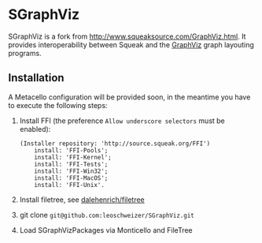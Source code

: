 # SGraphViz

SGraphViz is a fork from http://www.squeaksource.com/GraphViz.html. It provides interoperability between Squeak and the
[GraphViz](http://www.graphviz.org/) graph layouting programs.

## Installation

A Metacello configuration will be provided soon, in the meantime you have to execute the following steps:

1. Install FFI (the preference `Allow underscore selectors` must be enabled):
	```Smalltalk
	(Installer repository: 'http://source.squeak.org/FFI')
		install: 'FFI-Pools';
		install: 'FFI-Kernel';
		install: 'FFI-Tests';
		install: 'FFI-Win32';
		install: 'FFI-MacOS';
		install: 'FFI-Unix'.
	```

2. Install filetree, see [dalehenrich/filetree](https://github.com/dalehenrich/filetree)
3. git clone `git@github.com:leoschweizer/SGraphViz.git`
4. Load SGraphVizPackages via Monticello and FileTree
